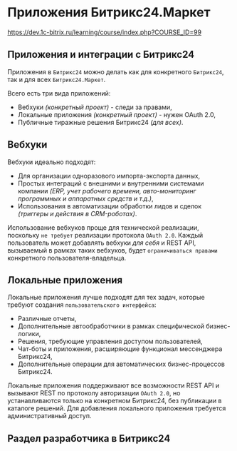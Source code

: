 # Приложения Битрикс24.Маркет
https://dev.1c-bitrix.ru/learning/course/index.php?COURSE_ID=99

## Приложения и интеграции с Битрикс24
Приложения в `Битрикс24` можно делать как для конкретного `Битрикс24`, так и для всех `Битрикс24.Маркет`.

Всего есть три вида приложений:
- Вебхуки *(конкретный проект)* - следи за правами,
- Локальные приложения *(конкретный проект)* - нужен OAuth 2.0,
- Публичные тиражные решения Битрикс24 *(для всех)*.

## Вебхуки
Вебхуки идеально подходят:

- Для организации одноразового импорта-экспорта данных,
- Простых интеграций с внешними и внутренними системами компании *(ERP, учет рабочего времени, авто-мониторинг программных и аппаратных средств и т.д.)*,
- Использования в автоматизации обработки лидов и сделок *(триггеры и действия в CRM-роботах)*.

Использование вебхуков проще для технической реализации, поскольку `не требует` реализации протокола `OAuth 2.0`. Каждый пользователь может добавлять вебхуки *для себя* и REST API, вызываемый в рамках таких вебхуков, будет `ограничиваться правами` конкретного пользователя-владельца. 

## Локальные приложения
Локальные приложения лучше подходят для тех задач, которые требуют создания `пользовательского интерфейса`:

- Различные отчеты,
- Дополнительные автообработчики в рамках специфической бизнес-логики,
- Решения, требующие управления доступом пользователей,
- Чат-боты и приложения, расширяющие функционал мессенджера Битрикс24,
- Дополнительные операции для автоматических бизнес-процессов Битрикс24.

Локальные приложения поддерживают все возможности REST API и вызывают REST по протоколу авторизации `OAuth 2.0`, но устанавливаются только на конкретном Битрикс24, без публикации в каталоге решений. Для добавления локального приложения требуется административный доступ.

## Раздел разработчика в Битрикс24

